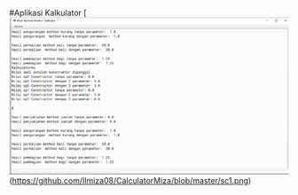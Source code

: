 #Aplikasi Kalkulator
[![N|Solid](https://github.com/Ilmiza08/CalculatorMiza/blob/master/sc1.png)(https://github.com/Ilmiza08/CalculatorMiza/blob/master/sc1.png)